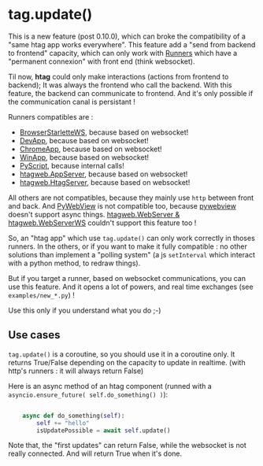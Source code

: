 # tag.update()

This is a new feature (post 0.10.0), which can broke the compatibility of a "same htag app works everywhere".
This feature add a "send from backend to frontend" capacity, which can only work with
[Runners](runners.md) which have a "permanent connexion" with front end (think websocket).

Til now, **htag** could only make interactions (actions from frontend to backend); It was always
the frontend who call the backend. With this feature, the backend can communicate to frontend.
And it's only possible if the communication canal is persistant !

Runners compatibles are :

 - [BrowserStarletteWS](runners.md#BrowserStarletteWS), because based on websocket!
 - [DevApp](runners.md#DevApp), because based on websocket!
 - [ChromeApp](runners.md#ChromeApp), because based on websocket!
 - [WinApp](runners.md#WinApp), because based on websocket!
 - [PyScript](runners.md#PyScript), because internal calls!
 - [htagweb.AppServer](https://github.com/manatlan/htagweb), because based on websocket!
 - [htagweb.HtagServer](https://github.com/manatlan/htagweb), because based on websocket!

All others are not compatibles, because they mainly use `http` between front and back. And
[PyWebView](runners.md#PyWebView) is not compatible too, because [pywebview](https://pywebview.flowrl.com) doesn't support async things. [htagweb.WebServer & htagweb.WebServerWS](https://github.com/manatlan/htagweb) couldn't support this feature too !

So, an "htag app" which use `tag.update()` can only work correctly in thoses runners. In the others,
or if you want to make it fully compatible : no other solutions than implement a "polling system" (a js
`setInterval` which interact with a python method, to redraw things).

But if you target a runner, based on websocket communications, you can use this feature. And it opens a lot
of powers, and real time exchanges (see `examples/new_*.py`) !

Use this only if you understand what you do ;-)

## Use cases

`tag.update()` is a coroutine, so you should use it in a coroutine only. It returns True/False depending
on the capacity to update in realtime. (with http's runners : it will always return False)

Here is an async method of an htag component (runned with a `asyncio.ensure_future( self.do_something() )`):
```python

    async def do_something(self):
        self += "hello"
        isUpdatePossible = await self.update()

```

Note that, the "first updates" can return False, while the websocket is not really connected. And will return
True when it's done.
